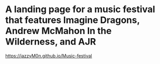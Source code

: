 # A landing page for a music festival that features Imagine Dragons, Andrew McMahon In the Wilderness, and AJR
https://jazzyM0n.github.io/Music-festival